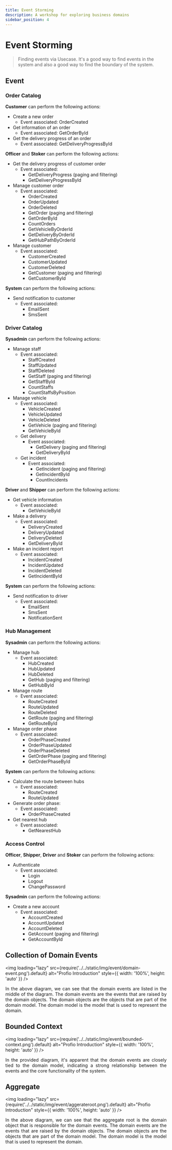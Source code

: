 ```yaml
---
title: Event Storming
description: A workshop for exploring business domains
sidebar_position: 4
---
```


# Event Storming

<p align="justify">

> Finding events via Usecase. It's a good way to find events in the system and also a good way to find the boundary of the system.

</p>

## Event

### Order Catalog

**Customer** can perform the following actions:

- Create a new order
  - Event associated: OrderCreated
- Get information of an order
  - Event associated: GetOrderById
- Get the delivery progress of an order
  - Event associated: GetDeliveryProgressById

**Officer** and **Stoker** can perform the following actions:

- Get the delivery progress of customer order
  - Event associated:
    - GetDeliveryProgress (paging and filtering)
    - GetDeliveryProgressById
- Manage customer order
  - Event associated:
    - OrderCreated
    - OrderUpdated
    - OrderDeleted
    - GetOrder (paging and filtering)
    - GetOrderById
    - CountOrders
    - GetVehicleByOrderId
    - GetDeliveryByOrderId
    - GetHubPathByOrderId
- Manage customer
  - Event associated:
    - CustomerCreated
    - CustomerUpdated
    - CustomerDeleted
    - GetCustomer (paging and filtering)
    - GetCustomerById

**System** can perform the following actions:

- Send notification to customer
  - Event associated:
    - EmailSent
    - SmsSent

### Driver Catalog

**Sysadmin** can perform the following actions:

- Manage staff
  - Event associated:
    - StaffCreated
    - StaffUpdated
    - StaffDeleted
    - GetStaff (paging and filtering)
    - GetStaffById
    - CountStaffs
    - CountStaffsByPosition
- Manage vehicle
  - Event associated:
    - VehicleCreated
    - VehicleUpdated
    - VehicleDeleted
    - GetVehicle (paging and filtering)
    - GetVehicleById
  - Get delivery
    - Event associated:
      - GetDelivery (paging and filtering)
      - GetDeliveryById
  - Get incident
    - Event associated:
      - GetIncident (paging and filtering)
      - GetIncidentById
      - CountIncidents

**Driver** and **Shipper** can perform the following actions:

- Get vehicle information
  - Event associated:
    - GetVehicleById
- Make a delivery
  - Event associated:
    - DeliveryCreated
    - DeliveryUpdated
    - DeliveryDeleted
    - GetDeliveryById
- Make an incident report
  - Event associated:
    - IncidentCreated
    - IncidentUpdated
    - IncidentDeleted
    - GetIncidentById

**System** can perform the following actions:

- Send notification to driver
  - Event associated:
    - EmailSent
    - SmsSent
    - NotificationSent

### Hub Management

**Sysadmin** can perform the following actions:

- Manage hub
  - Event associated:
    - HubCreated
    - HubUpdated
    - HubDeleted
    - GetHub (paging and filtering)
    - GetHubById
- Manage route
  - Event associated:
    - RouteCreated
    - RouteUpdated
    - RouteDeleted
    - GetRoute (paging and filtering)
    - GetRouteById
- Manage order phase
  - Event associated:
    - OrderPhaseCreated
    - OrderPhaseUpdated
    - OrderPhaseDeleted
    - GetOrderPhase (paging and filtering)
    - GetOrderPhaseById

**System** can perform the following actions:

- Calculate the route between hubs
  - Event associated:
    - RouteCreated
    - RouteUpdated
- Generate order phase:
  - Event associated:
    - OrderPhaseCreated
- Get nearest hub
  - Event associated:
    - GetNearestHub

### Access Control

**Officer**, **Shipper**, **Driver** and **Stoker** can perform the following actions:

- Authenticate
  - Event associated:
    - Login
    - Logout
    - ChangePassword

**Sysadmin** can perform the following actions:

- Create a new account
  - Event associated:
    - AccountCreated
    - AccountUpdated
    - AccountDeleted
    - GetAccount (paging and filtering)
    - GetAccountById

## Collection of Domain Events

<img
loading="lazy"
src={require('../../static/img/event/domain-event.png').default}
alt="Profio Introduction"
style={{ width: '100%', height: 'auto' }}
/>

<p align="justify">
	In the above diagram, we can see that the domain events are listed in the middle of the diagram. The domain events are the events that are raised by the domain objects. The domain objects are the objects that are part of the domain model. The domain model is the model that is used to represent the domain.
</p>

## Bounded Context

<img
loading="lazy"
src={require('../../static/img/event/bounded-context.png').default}
alt="Profio Introduction"
style={{ width: '100%', height: 'auto' }}
/>

<p align="justify">
	In the provided diagram, it's apparent that the domain events are closely tied to the domain model, indicating a strong relationship between the events and the core functionality of the system.
</p>

## Aggregate

<img
loading="lazy"
src={require('../../static/img/event/aggerateroot.png').default}
alt="Profio Introduction"
style={{ width: '100%', height: 'auto' }}
/>

<p align="justify">
	In the above diagram, we can see that the aggregate root is the domain object that is responsible for the domain events. The domain events are the events that are raised by the domain objects. The domain objects are the objects that are part of the domain model. The domain model is the model that is used to represent the domain.
</p>

